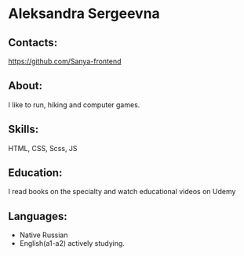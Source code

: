 # Aleksandra Sergeevna

## Contacts:
https://github.com/Sanya-frontend

## About:
I like to run, hiking and computer games.

## Skills:
HTML, CSS, Scss, JS

## Education:
I read books on the specialty and watch educational videos on Udemy

## Languages:
* Native Russian
* English(a1-a2) actively studying.
